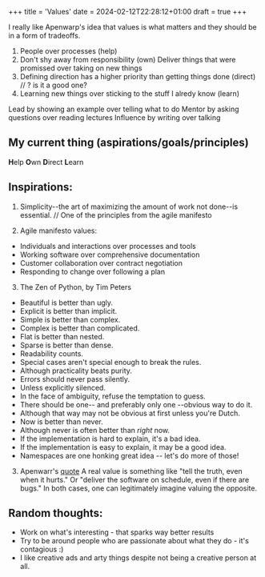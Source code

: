+++
title = 'Values'
date = 2024-02-12T22:28:12+01:00
draft = true
+++


I really like Apenwarp's idea that values is what matters and they should be
in a form of tradeoffs.

1. People over processes (help)
2. Don't shy away from responsibility (own)
   Deliver things that were promissed over taking on new things
3. Defining direction has a higher priority than getting things done (direct) // ? is it a good one?
4. Learning new things over sticking to the stuff I alredy know (learn)

Lead by showing an example over telling what to do
Mentor by asking questions over reading lectures
Influence by writing over talking


## My current thing (aspirations/goals/principles)

**H**elp
**O**wn
**D**irect
**L**earn

## Inspirations:

1. Simplicity--the art of maximizing the amount of work not done--is essential.
// One of the principles from the agile manifesto

2. Agile manifesto values:
- Individuals and interactions over processes and tools
- Working software over comprehensive documentation
- Customer collaboration over contract negotiation
- Responding to change over following a plan

3. The Zen of Python, by Tim Peters
- Beautiful is better than ugly.
- Explicit is better than implicit.
- Simple is better than complex.
- Complex is better than complicated.
- Flat is better than nested.
- Sparse is better than dense.
- Readability counts.
- Special cases aren't special enough to break the rules.
- Although practicality beats purity.
- Errors should never pass silently.
- Unless explicitly silenced.
- In the face of ambiguity, refuse the temptation to guess.
- There should be one-- and preferably only one --obvious way to do it.
- Although that way may not be obvious at first unless you're Dutch.
- Now is better than never.
- Although never is often better than *right* now.
- If the implementation is hard to explain, it's a bad idea.
- If the implementation is easy to explain, it may be a good idea.
- Namespaces are one honking great idea -- let's do more of those!

3. Apenwarr's [quote](https://apenwarr.ca/log/?m=201909)
A real value is something like "tell the truth, even when it hurts."
Or "deliver the software on schedule, even if there are bugs." In both cases,
one can legitimately imagine valuing the opposite.

## Random thoughts:

- Work on what's interesting - that sparks way better results
- Try to be around people who are passionate about what they do - it's
contagious :)
- I like creative ads and arty things despite not being a creative person at all.